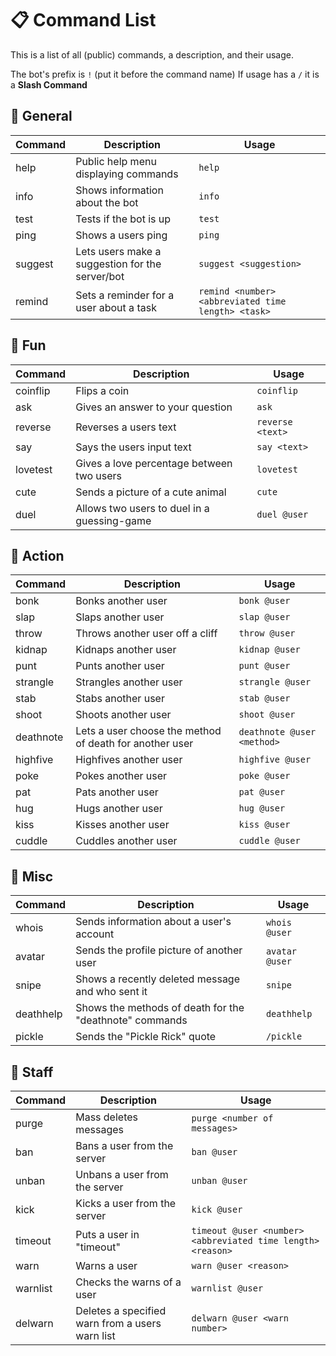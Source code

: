 # 📋 Command List
This is a list of all (public) commands, a description, and their usage.

The bot's prefix is `!` (put it before the command name)
If usage has a `/` it is a **Slash Command**

## 📌 General
Command | Description | Usage
--- | --- | ---
help | Public help menu displaying commands | `help`
info | Shows information about the bot | `info`
test | Tests if the bot is up | `test`
ping | Shows a users ping | `ping`
suggest | Lets users make a suggestion for the server/bot | `suggest <suggestion>`
remind | Sets a reminder for a user about a task | `remind <number><abbreviated time length> <task>`

## 🎉 Fun
Command | Description | Usage
--- | --- | ---
coinflip | Flips a coin | `coinflip`
ask | Gives an answer to your question | `ask`
reverse | Reverses a users text | `reverse <text>`
say | Says the users input text | `say <text>`
lovetest | Gives a love percentage between two users | `lovetest`
cute | Sends a picture of a cute animal | `cute`
duel | Allows two users to duel in a guessing-game | `duel @user`

## 🎯 Action
Command | Description | Usage
--- | --- | ---
bonk | Bonks another user | `bonk @user`
slap | Slaps another user | `slap @user`
throw | Throws another user off a cliff | `throw @user`
kidnap | Kidnaps another user | `kidnap @user`
punt | Punts another user | `punt @user`
strangle | Strangles another user | `strangle @user`
stab | Stabs another user | `stab @user`
shoot | Shoots another user | `shoot @user`
deathnote | Lets a user choose the method of death for another user | `deathnote @user <method>`
highfive | Highfives another user | `highfive @user`
poke | Pokes another user | `poke @user`
pat | Pats another user | `pat @user`
hug | Hugs another user | `hug @user`
kiss | Kisses another user | `kiss @user`
cuddle | Cuddles another user | `cuddle @user`

## 🧮 Misc
Command | Description | Usage
--- | --- | ---
whois | Sends information about a user's account | `whois @user`
avatar | Sends the profile picture of another user | `avatar @user`
snipe | Shows a recently deleted message and who sent it | `snipe`
deathhelp | Shows the methods of death for the "deathnote" commands | `deathhelp`
pickle | Sends the "Pickle Rick" quote | `/pickle`

## 🔰 Staff
Command | Description | Usage
--- | --- | ---
purge | Mass deletes messages | `purge <number of messages>`
ban | Bans a user from the server | `ban @user`
unban | Unbans a user from the server | `unban @user`
kick | Kicks a user from the server | `kick @user`
timeout | Puts a user in "timeout" | `timeout @user <number><abbreviated time length> <reason>`
warn | Warns a user | `warn @user <reason>`
warnlist | Checks the warns of a user | `warnlist @user`
delwarn | Deletes a specified warn from a users warn list | `delwarn @user <warn number>`
